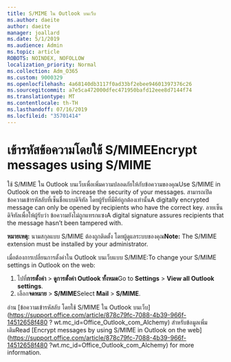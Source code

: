 ```yaml
---
title: S/MIME ใน Outlook บนเว็บ
ms.author: daeite
author: daeite
manager: joallard
ms.date: 5/1/2019
ms.audience: Admin
ms.topic: article
ROBOTS: NOINDEX, NOFOLLOW
localization_priority: Normal
ms.collection: Adm_O365
ms.custom: 9000329
ms.openlocfilehash: 4a68140db3117f0ad33bf2ebee94601397376c26
ms.sourcegitcommit: a7e5ca472000dfec471950bafd12eee8d7144f74
ms.translationtype: MT
ms.contentlocale: th-TH
ms.lasthandoff: 07/16/2019
ms.locfileid: "35701414"
---
```

# <a name="encrypt-messages-using-smime"></a><span data-ttu-id="65e51-102">เข้ารหัสข้อความโดยใช้ S/MIME</span><span class="sxs-lookup"><span data-stu-id="65e51-102">Encrypt messages using S/MIME</span></span>

<span data-ttu-id="65e51-103">ใช้ S/MIME ใน Outlook บนเว็บเพื่อเพิ่มความปลอดภัยให้กับข้อความของคุณ</span><span class="sxs-lookup"><span data-stu-id="65e51-103">Use S/MIME in Outlook on the web to increase the security of your messages.</span></span> <span data-ttu-id="65e51-104">สามารถเปิดข้อความเข้ารหัสลับที่เซ็นชื่อแบบดิจิทัล โดยผู้รับที่มีคีย์ถูกต้องเท่านั้น</span><span class="sxs-lookup"><span data-stu-id="65e51-104">A digitally encrypted message can only be opened by recipients who have the correct key.</span></span> <span data-ttu-id="65e51-105">ลายเซ็นดิจิทัลเพื่อให้ผู้รับว่า ข้อความยังไม่ถูกแทรกแซง</span><span class="sxs-lookup"><span data-stu-id="65e51-105">A digital signature assures recipients that the message hasn’t been tampered with.</span></span>

<span data-ttu-id="65e51-106">**หมายเหตุ:** นามสกุลแบบ S/MIME ต้องถูกติดตั้ง โดยผู้ดูแลระบบของคุณ</span><span class="sxs-lookup"><span data-stu-id="65e51-106">**Note:** The S/MIME extension must be installed by your administrator.</span></span>

<span data-ttu-id="65e51-107">เมื่อต้องการเปลี่ยนการตั้งค่าใน Outlook บนเว็บแบบ S/MIME:</span><span class="sxs-lookup"><span data-stu-id="65e51-107">To change your S/MIME settings in Outlook on the web:</span></span>

1. <span data-ttu-id="65e51-108">ไปที่**การตั้งค่า** > **ดูการตั้งค่า Outlook ทั้งหมด**</span><span class="sxs-lookup"><span data-stu-id="65e51-108">Go to **Settings** > **View all Outlook settings**.</span></span>
2. <span data-ttu-id="65e51-109">เลือก**จดหมาย** > **S/MIME**</span><span class="sxs-lookup"><span data-stu-id="65e51-109">Select **Mail** > **S/MIME**.</span></span>

<span data-ttu-id="65e51-110">อ่าน [ข้อความเข้ารหัสลับ โดยใช้ S/MIME ใน Outlook บนเว็บ] (https://support.office.com/article/878c79fc-7088-4b39-966f-14512658f480 ? wt.mc_id=Office_Outlook_com_Alchemy) สำหรับข้อมูลเพิ่มเติม</span><span class="sxs-lookup"><span data-stu-id="65e51-110">Read [Encrypt messages by using S/MIME in Outlook on the web](https://support.office.com/article/878c79fc-7088-4b39-966f-14512658f480 ?wt.mc_id=Office_Outlook_com_Alchemy) for more information.</span></span>